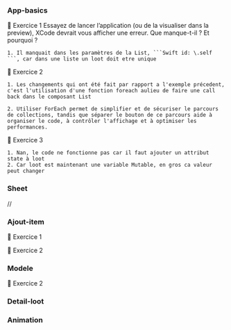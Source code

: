 


### App-basics

🔧 Exercice 1
Essayez de lancer l’application (ou de la visualiser dans la preview), XCode devrait vous afficher une erreur. Que manque-t-il ? Et pourquoi ?

    1. Il manquait dans les paramètres de la List, ```Swift id: \.self ```, car dans une liste un loot doit etre unique

🔧 Exercice 2

    1. Les changements qui ont été fait par rapport a l'exemple précedent, c'est l'utilisation d'une fonction foreach aulieu de faire une call back dans le composant List
    
    2. Utiliser ForEach permet de simplifier et de sécuriser le parcours de collections, tandis que séparer le bouton de ce parcours aide à organiser le code, à contrôler l'affichage et à optimiser les performances.

🔧 Exercice 3

    1. Nan, le code ne fonctionne pas car il faut ajouter un attribut state à loot
    2. Car loot est maintenant une variable Mutable, en gros ca valeur peut changer

### Sheet

//

### Ajout-item

🔧 Exercice 1


🔧 Exercice 2


### Modele

🔧 Exercice 2

### Detail-loot

### Animation


